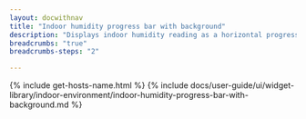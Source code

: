 ```yaml
---
layout: docwithnav
title: "Indoor humidity progress bar with background"
description: "Displays indoor humidity reading as a horizontal progress bar with background. Allows to configure value range, bar colors, and other settings."
breadcrumbs: "true"
breadcrumbs-steps: "2"

---
```

{% include get-hosts-name.html %}
{% include docs/user-guide/ui/widget-library/indoor-environment/indoor-humidity-progress-bar-with-background.md %}
